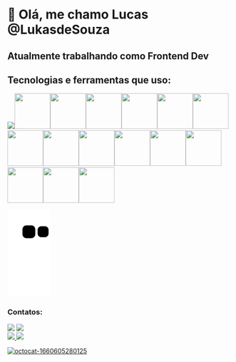 <h1>👋 Olá, me chamo Lucas @LukasdeSouza </h1>

<h2> Atualmente trabalhando como Frontend Dev <h2>

<h2> Tecnologias e ferramentas que uso: </h2>

<img src="https://cdn.jsdelivr.net/gh/devicons/devicon/icons/typescript/typescript-original.svg" width="80" heigth="80" /><img src="https://cdn.jsdelivr.net/gh/devicons/devicon/icons/javascript/javascript-original.svg" width="80" height="80"/><img src="https://cdn.jsdelivr.net/gh/devicons/devicon/icons/angularjs/angularjs-original.svg" width="80" height="80" /><img src="https://cdn.jsdelivr.net/gh/devicons/devicon/icons/react/react-original.svg" width="80" height="80" /><img src="https://cdn.jsdelivr.net/gh/devicons/devicon/icons/nuxtjs/nuxtjs-original.svg" width="80" height="80" /><img src="https://cdn.jsdelivr.net/gh/devicons/devicon/icons/nodejs/nodejs-original.svg" width="80" height="80" /><img src="https://cdn.jsdelivr.net/gh/devicons/devicon/icons/npm/npm-original-wordmark.svg" width="80" height="80" /><img src="https://cdn.jsdelivr.net/gh/devicons/devicon/icons/php/php-original.svg" width="80" height="80" /><img src="https://cdn.jsdelivr.net/gh/devicons/devicon/icons/postgresql/postgresql-original.svg" width="80" height="80" /><img src="https://cdn.jsdelivr.net/gh/devicons/devicon/icons/python/python-original.svg" width="80" height="80" /><img src="https://cdn.jsdelivr.net/gh/devicons/devicon/icons/sass/sass-original.svg" width="80" height="80"  /><img src="https://cdn.jsdelivr.net/gh/devicons/devicon/icons/tailwindcss/tailwindcss-original-wordmark.svg" width="80" height="80" /><img src="https://cdn.jsdelivr.net/gh/devicons/devicon/icons/bootstrap/bootstrap-original.svg" width="80" height="80" /><img src="https://cdn.jsdelivr.net/gh/devicons/devicon/icons/materialui/materialui-original.svg" width="80" height="80" /><img src="https://cdn.jsdelivr.net/gh/devicons/devicon/icons/git/git-original.svg" width="80" height="80"/><img src="https://cdn.jsdelivr.net/gh/devicons/devicon/icons/figma/figma-original.svg" width="80" height="80"/>


![Snake animation](https://github.com/LukasdeSouza/LukasdeSouza/blob/output/github-contribution-grid-snake.svg)
   
          

### Contatos:

<div>
<a href = "mailto:contato@lucas_souza.s11@hotmail.com"><img src="https://img.shields.io/badge/Gmail-D14836?style=for-the-badge&logo=gmail&logoColor=white" target="_blank"></a>
<a href="https://www.linkedin.com/in/lucas-de-souza-silva-227185211/" target="_blank"><img src="https://img.shields.io/badge/-LinkedIn-%230077B5?style=for-the-badge&logo=linkedin&logoColor=white" target="_blank"></a>   
</div>

<div>
<a href="https://github.com/LukasdeSouza">
<img height="180em" src="https://github-readme-stats.vercel.app/api/top-langs/?username=LukasdeSouza&layout=compact&langs_count=7&theme=dracula"/>
<img height="180em" src="https://github-readme-stats.vercel.app/api?username=LukasdeSouza&show_icons=true&theme=dracula&include_all_commits=true&count_private=true"/>
</div>


![octocat-1660605280125](https://user-images.githubusercontent.com/99886292/184736435-658295bb-a6bb-4810-961f-93cb5f2781ba.png)
          
          
          
        

<!---
LukasdeSouza/LukasdeSouza is a ✨ special ✨ repository because its `README.md` (this file) appears on your GitHub profile.
You can click the Preview link to take a look at your changes.
--->
